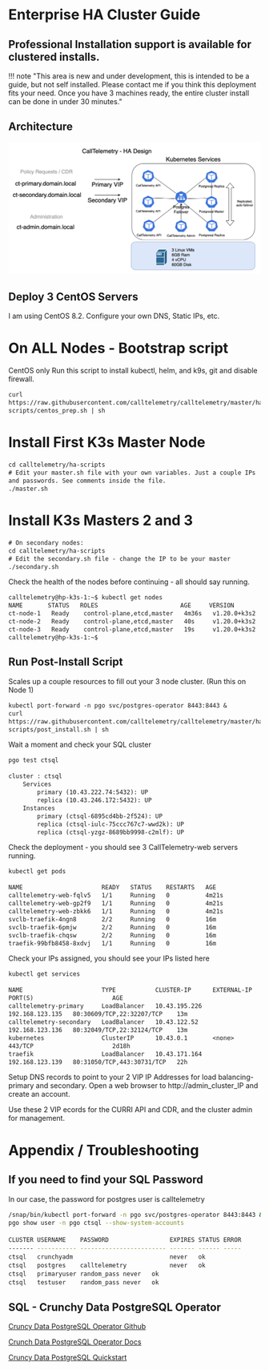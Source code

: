 # Enterprise HA Cluster Guide

## Professional Installation support is available for clustered installs.

!!! note "This area is new and under development, this is intended to be a guide, but not self installed. Please contact me if you think this deployment fits your need. Once you have 3 machines ready, the entire cluster install can be done in under 30 minutes."
## Architecture
![k3s](k3s-architecture.png)  

## Deploy 3 CentOS Servers
I am using CentOS 8.2. 
Configure your own DNS, Static IPs, etc.
# On ALL Nodes - Bootstrap script
CentOS only
Run this script to install kubectl, helm, and k9s, git and disable firewall.
```
curl https://raw.githubusercontent.com/calltelemetry/calltelemetry/master/ha-scripts/centos_prep.sh | sh
```
# Install First K3s Master Node
```
cd calltelemetry/ha-scripts
# Edit your master.sh file with your own variables. Just a couple IPs and passwords. See comments inside the file.
./master.sh
```

# Install K3s Masters 2 and 3
```
# On secondary nodes:
cd calltelemetry/ha-scripts
# Edit the secondary.sh file - change the IP to be your master
./secondary.sh
```

Check the health of the nodes before continuing - all should say running.

```
calltelemetry@hp-k3s-1:~$ kubectl get nodes
NAME       STATUS   ROLES                       AGE     VERSION
ct-node-1   Ready    control-plane,etcd,master   4m36s   v1.20.0+k3s2
ct-node-2   Ready    control-plane,etcd,master   40s     v1.20.0+k3s2
ct-node-3   Ready    control-plane,etcd,master   19s     v1.20.0+k3s2
calltelemetry@hp-k3s-1:~$
```



## Run Post-Install Script 
Scales up a couple resources to fill out your 3 node cluster.
(Run this on Node 1)
```
kubectl port-forward -n pgo svc/postgres-operator 8443:8443 &
curl https://raw.githubusercontent.com/calltelemetry/calltelemetry/master/ha-scripts/post_install.sh | sh
```

Wait a moment and check your SQL cluster
```
pgo test ctsql

cluster : ctsql
	Services
		primary (10.43.222.74:5432): UP
		replica (10.43.246.172:5432): UP
	Instances
		primary (ctsql-6895cd4bb-2f524): UP
		replica (ctsql-iulc-75ccc767c7-wwd2k): UP
		replica (ctsql-yzgz-8689bb9998-c2mlf): UP
```

Check the deployment - you should see 3 CallTelemetry-web servers running.

```
kubectl get pods

NAME                      READY   STATUS    RESTARTS   AGE
calltelemetry-web-fqlv5   1/1     Running   0          4m21s
calltelemetry-web-gp2f9   1/1     Running   0          4m21s
calltelemetry-web-zbkk6   1/1     Running   0          4m21s
svclb-traefik-4ngn8       2/2     Running   0          16m
svclb-traefik-6pmjw       2/2     Running   0          16m
svclb-traefik-chqsw       2/2     Running   0          16m
traefik-99bfb8458-8xdvj   1/1     Running   0          16m
```

Check your IPs assigned, you should see your IPs listed here
```
kubectl get services

NAME                      TYPE           CLUSTER-IP      EXTERNAL-IP       PORT(S)                      AGE
calltelemetry-primary     LoadBalancer   10.43.195.226   192.168.123.135   80:30609/TCP,22:32207/TCP    13m
calltelemetry-secondary   LoadBalancer   10.43.122.52    192.168.123.136   80:32049/TCP,22:32124/TCP    13m
kubernetes                ClusterIP      10.43.0.1       <none>            443/TCP                      2d18h
traefik                   LoadBalancer   10.43.171.164   192.168.123.139   80:31050/TCP,443:30731/TCP   22h
```

Setup DNS records to point to your 2 VIP IP Addresses for load balancing- primary and secondary.
Open a web browser to http://admin_cluster_IP and create an account.

Use these 2 VIP ecords for the CURRI API and CDR, and the cluster admin for management.


# Appendix / Troubleshooting

## If you need to find your SQL Password
In our case, the password for postgres user is calltelemetry

``` bash
/snap/bin/kubectl port-forward -n pgo svc/postgres-operator 8443:8443 &
pgo show user -n pgo ctsql --show-system-accounts

CLUSTER USERNAME    PASSWORD                 EXPIRES STATUS ERROR
------- ----------- ------------------------ ------- ------ -----
ctsql   crunchyadm                           never   ok
ctsql   postgres    calltelemetry            never   ok
ctsql   primaryuser random_pass never   ok
ctsql   testuser    random_pass never   ok
```

## SQL - Crunchy Data PostgreSQL Operator
[Cruncy Data PostgreSQL Operator Github](https://github.com/CrunchyData/postgres-operator)

[Crunch Data PostgreSQL Operator Docs](https://access.crunchydata.com/documentation/postgres-operator/4.5.1/)

[Cruncy Data PostgreSQL Quickstart](https://access.crunchydata.com/documentation/postgres-operator/4.5.1/quickstart/)